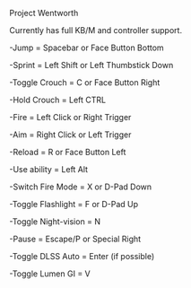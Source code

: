 Project Wentworth

Currently has full KB/M and controller support.

-Jump = Spacebar or Face Button Bottom

-Sprint = Left Shift or Left Thumbstick Down

-Toggle Crouch = C or Face Button Right

-Hold Crouch = Left CTRL

-Fire = Left Click or Right Trigger

-Aim = Right Click or Left Trigger

-Reload = R or Face Button Left

-Use ability = Left Alt

-Switch Fire Mode = X or D-Pad Down

-Toggle Flashlight = F or D-Pad Up

-Toggle Night-vision = N

-Pause = Escape/P or Special Right

-Toggle DLSS Auto = Enter (if possible)

-Toggle Lumen GI = V

